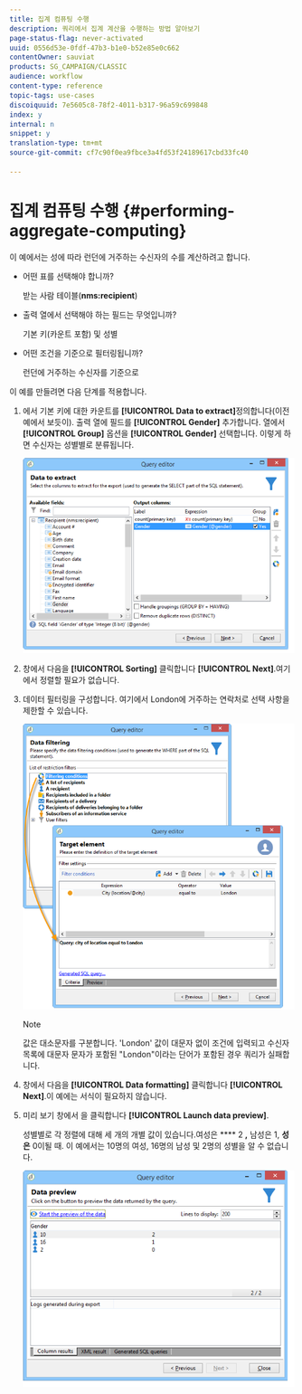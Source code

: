 ```yaml
---
title: 집계 컴퓨팅 수행
description: 쿼리에서 집계 계산을 수행하는 방법 알아보기
page-status-flag: never-activated
uuid: 0556d53e-0fdf-47b3-b1e0-b52e85e0c662
contentOwner: sauviat
products: SG_CAMPAIGN/CLASSIC
audience: workflow
content-type: reference
topic-tags: use-cases
discoiquuid: 7e5605c8-78f2-4011-b317-96a59c699848
index: y
internal: n
snippet: y
translation-type: tm+mt
source-git-commit: cf7c90f0ea9fbce3a4fd53f24189617cbd33fc40

---
```



# 집계 컴퓨팅 수행 {#performing-aggregate-computing}

이 예에서는 성에 따라 런던에 거주하는 수신자의 수를 계산하려고 합니다.

* 어떤 표를 선택해야 합니까?

   받는 사람 테이블(**nms:recipient**)

* 출력 열에서 선택해야 하는 필드는 무엇입니까?

   기본 키(카운트 포함) 및 성별

* 어떤 조건을 기준으로 필터링됩니까?

   런던에 거주하는 수신자를 기준으로

이 예를 만들려면 다음 단계를 적용합니다.

1. 에서 기본 키에 대한 카운트를 **[!UICONTROL Data to extract]**&#x200B;정의합니다(이전 예에서 보듯이). 출력 열에 필드를 **[!UICONTROL Gender]** 추가합니다. 열에서 **[!UICONTROL Group]** 옵션을 **[!UICONTROL Gender]** 선택합니다. 이렇게 하면 수신자는 성별별로 분류됩니다.

   ![](assets/query_editor_nveau_27.png)

1. 창에서 다음을 **[!UICONTROL Sorting]** 클릭합니다 **[!UICONTROL Next]**.여기에서 정렬할 필요가 없습니다.
1. 데이터 필터링을 구성합니다. 여기에서 London에 거주하는 연락처로 선택 사항을 제한할 수 있습니다.

   ![](assets/query_editor_22.png)

   >[!NOTE]
   >
   >값은 대소문자를 구분합니다. &#39;London&#39; 값이 대문자 없이 조건에 입력되고 수신자 목록에 대문자 문자가 포함된 &quot;London&quot;이라는 단어가 포함된 경우 쿼리가 실패합니다.

1. 창에서 다음을 **[!UICONTROL Data formatting]** 클릭합니다 **[!UICONTROL Next]**.이 예에는 서식이 필요하지 않습니다.
1. 미리 보기 창에서 을 클릭합니다 **[!UICONTROL Launch data preview]**.

   성별별로 각 정렬에 대해 세 개의 개별 값이 있습니다.여성은 **** 2 **,** 남성은 1, **성은** 0이될 때. 이 예에서는 10명의 여성, 16명의 남성 및 2명의 성별을 알 수 없습니다.

   ![](assets/query_editor_agregat_04.png)
